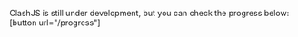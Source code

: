 ClashJS is still under development, but you can check the progress below:<br>
[button url="/progress"]

